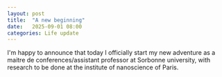```yaml
---
layout: post
title:  "A new beginning"
date:   2025-09-01 08:00
categories: Life update
---
```


<p>
I'm happy to announce that today I officially start my new adventure as a maitre de conferences/assistant professor at Sorbonne university, with research to be done at the institute of nanoscience of Paris.
</p>
